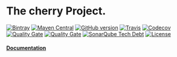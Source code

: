 # The cherry Project.

[![Bintray](https://img.shields.io/bintray/v/softcake/cherry/cherry-core.svg)](https://bintray.com/softcake/cherry)
[![Maven Central](https://img.shields.io/maven-central/v/org.softcake.cherry/cherry.svg)](https://maven-badges.herokuapp.com/maven-central/org.softcake.cherry/cherry)
[![GitHub version](https://img.shields.io/github/tag/softcake/cherry.svg)](https://github.com/softcake/cherry)
[![Travis](https://img.shields.io/travis/softcake/cherry.svg)](https://travis-ci.org/softcake/cherry)
[![Codecov](https://img.shields.io/codecov/c/github/softcake/cherry.svg)](https://codecov.io/gh/softcake/cherry)
[![Quality Gate](https://sonar.aldeso.com/api/badges/gate?key=org.softcake.cherry:master)](https://sonar.aldeso.com/dashboard/index/org.softcake.cherry:master)
[![Quality Gate](https://sonar.aldeso.com/api/badges/measure?key=org.softcake.cherry:master&metric=bugs&blinking=true )](https://sonar.aldeso.com/dashboard/index/org.softcake.cherry:master)
[![SonarQube Tech Debt](https://img.shields.io/sonar/https/sonar.aldeso.com/org.softcake.cherry:master/tech_debt.svg)](https://sonar.aldeso.com/dashboard/index/org.softcake.cherry:master)
[![License](https://img.shields.io/badge/License-Apache%202.0-blue.svg)](https://opensource.org/licenses/Apache-2.0)

#### [Documentation](https://softcake.github.io/cherry/ "Cherry Documentation")
